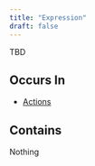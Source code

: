 ```yaml
---
title: "Expression"
draft: false
---
```


TBD

## Occurs In
* [Actions](action)

## Contains
Nothing
